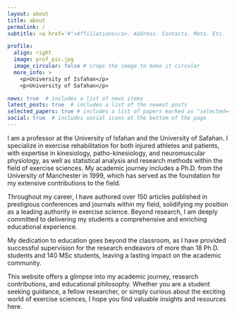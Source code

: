 ```yaml
---
layout: about
title: about
permalink: /
subtitle: <a href='#'>Affiliations</a>. Address. Contacts. Moto. Etc.

profile:
  align: right
  image: prof_pic.jpg
  image_circular: false # crops the image to make it circular
  more_info: >
    <p>University of Isfahan</p>
    <p>University of Safahan</p>

news: true  # includes a list of news items
latest_posts: true  # includes a list of the newest posts
selected_papers: true # includes a list of papers marked as "selected={true}"
social: true  # includes social icons at the bottom of the page
---
```


<!-- This is my bio on master.   Write your biography here. Tell the world about yourself. Link to your favorite [subreddit](http://reddit.com). You can put a picture in, too. The code is already in, just name your picture `prof_pic.jpg` and put it in the `img/` folder.

Put your address / P.O. box / other info right below your picture. You can also disable any of these elements by editing `profile` property of the YAML header of your `_pages/about.md`. Edit `_bibliography/papers.bib` and Jekyll will render your [publications page](/al-folio/publications/) automatically.

Link to your social media connections, too. This theme is set up to use [Font Awesome icons](http://fortawesome.github.io/Font-Awesome/) and [Academicons](https://jpswalsh.github.io/academicons/), like the ones below. Add your Facebook, Twitter, LinkedIn, Google Scholar, or just disable all of them. -->
 I am a professor at the University of Isfahan and the University of Safahan. I specialize in exercise rehabilitation for both injured athletes and patients, with expertise in kinesiology, patho-kinesiology, and neuromuscular physiology, as well as statistical analysis and research methods within the field of exercise sciences. My academic journey includes a Ph.D. from the University of Manchester in 1999, which has served as the foundation for my extensive contributions to the field.

Throughout my career, I have authored over 150 articles published in prestigious conferences and journals within my field, solidifying my position as a leading authority in exercise science. Beyond research, I am deeply committed to delivering my students a comprehensive and enriching educational experience.

My dedication to education goes beyond the classroom, as I have provided successful supervision for the research endeavors of more than 18 Ph.D. students and 140 MSc students, leaving a lasting impact on the academic community.

This website offers a glimpse into my academic journey, research contributions, and educational philosophy. Whether you are a student seeking guidance, a fellow researcher, or simply curious about the exciting world of exercise sciences, I hope you find valuable insights and resources here.